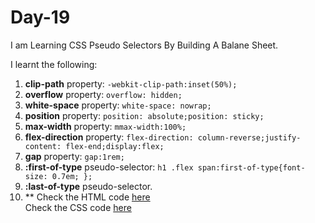 # Day-19
I am Learning CSS Pseudo Selectors By Building A Balane Sheet.

I learnt the following:
1. **clip-path** property: `-webkit-clip-path:inset(50%);`
2. **overflow** property: `overflow: hidden;`
3. **white-space** property: `white-space: nowrap;`
4. **position** property: `position: absolute;position: sticky;`
5. **max-width** property: `mmax-width:100%;`
6. **flex-direction** property: `flex-direction: column-reverse;justify-content: flex-end;display:flex;`
7. **gap** property: `gap:1rem;`
8. **:first-of-type** pseudo-selector: `h1 .flex span:first-of-type{font-size: 0.7em;
};`
9. **:last-of-type** pseudo-selector.
10. **
Check the HTML code [here](./full-code.html)  
Check the CSS code [here](./full-code.css)